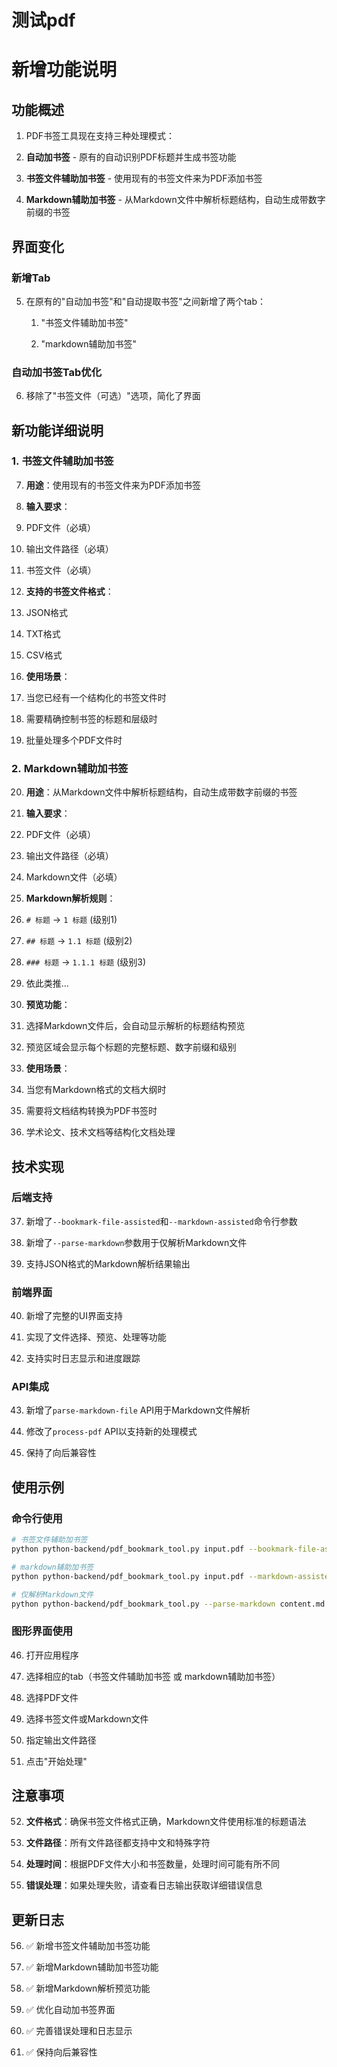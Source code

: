 # 测试pdf

# 新增功能说明

## 功能概述

1.  PDF书签工具现在支持三种处理模式：
    
2.  **自动加书签** - 原有的自动识别PDF标题并生成书签功能
    
3.  **书签文件辅助加书签** - 使用现有的书签文件来为PDF添加书签
    
4.  **Markdown辅助加书签** - 从Markdown文件中解析标题结构，自动生成带数字前缀的书签
    

## 界面变化

### 新增Tab

5.  在原有的"自动加书签"和"自动提取书签"之间新增了两个tab：
    
    1.  "书签文件辅助加书签"
        
    2.  "markdown辅助加书签"
        

### 自动加书签Tab优化

6.  移除了"书签文件（可选）"选项，简化了界面
    

## 新功能详细说明

### 1. 书签文件辅助加书签

7.  **用途**：使用现有的书签文件来为PDF添加书签
    
8.  **输入要求**：
    
9.  PDF文件（必填）
    
10.  输出文件路径（必填）
    
11.  书签文件（必填）
    
12.  **支持的书签文件格式**：
    
13.  JSON格式
    
14.  TXT格式
    
15.  CSV格式
    
16.  **使用场景**：
    
17.  当您已经有一个结构化的书签文件时
    
18.  需要精确控制书签的标题和层级时
    
19.  批量处理多个PDF文件时


### 2. Markdown辅助加书签

20.  **用途**：从Markdown文件中解析标题结构，自动生成带数字前缀的书签
    
21.  **输入要求**：
    
22.  PDF文件（必填）
    
23.  输出文件路径（必填）
    
24.  Markdown文件（必填）
    
25.  **Markdown解析规则**：
    
26.  `# 标题` → `1 标题` (级别1)
    
27.  `## 标题` → `1.1 标题` (级别2)
    
28.  `### 标题` → `1.1.1 标题` (级别3)
    
29.  依此类推...
    
30.  **预览功能**：
    
31.  选择Markdown文件后，会自动显示解析的标题结构预览
    
32.  预览区域会显示每个标题的完整标题、数字前缀和级别
    
33.  **使用场景**：
    
34.  当您有Markdown格式的文档大纲时
    
35.  需要将文档结构转换为PDF书签时
    
36.  学术论文、技术文档等结构化文档处理


## 技术实现

### 后端支持

37.  新增了`--bookmark-file-assisted`和`--markdown-assisted`命令行参数
    
38.  新增了`--parse-markdown`参数用于仅解析Markdown文件
    
39.  支持JSON格式的Markdown解析结果输出


### 前端界面

40.  新增了完整的UI界面支持
    
41.  实现了文件选择、预览、处理等功能
    
42.  支持实时日志显示和进度跟踪


### API集成

43.  新增了`parse-markdown-file` API用于Markdown文件解析
    
44.  修改了`process-pdf` API以支持新的处理模式
    
45.  保持了向后兼容性


## 使用示例

### 命令行使用

```bash
# 书签文件辅助加书签
python python-backend/pdf_bookmark_tool.py input.pdf --bookmark-file-assisted --bookmark-file bookmarks.json -o output.pdf

# markdown辅助加书签
python python-backend/pdf_bookmark_tool.py input.pdf --markdown-assisted --markdown-file content.md -o output.pdf

# 仅解析Markdown文件
python python-backend/pdf_bookmark_tool.py --parse-markdown content.md

```

### 图形界面使用

46.  打开应用程序
    
47.  选择相应的tab（书签文件辅助加书签 或 markdown辅助加书签）
    
48.  选择PDF文件
    
49.  选择书签文件或Markdown文件
    
50.  指定输出文件路径
    
51.  点击"开始处理"


## 注意事项

52.  **文件格式**：确保书签文件格式正确，Markdown文件使用标准的标题语法
    
53.  **文件路径**：所有文件路径都支持中文和特殊字符
    
54.  **处理时间**：根据PDF文件大小和书签数量，处理时间可能有所不同
    
55.  **错误处理**：如果处理失败，请查看日志输出获取详细错误信息


## 更新日志

56.  ✅ 新增书签文件辅助加书签功能
    
57.  ✅ 新增Markdown辅助加书签功能
    
58.  ✅ 新增Markdown解析预览功能
    
59.  ✅ 优化自动加书签界面
    
60.  ✅ 完善错误处理和日志显示
    
61.  ✅ 保持向后兼容性